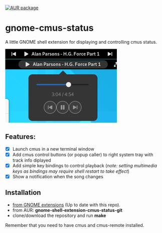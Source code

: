 [![AUR package](https://repology.org/badge/version-for-repo/aur/gnome-shell-extension-cmus-status.svg)](https://repology.org/project/gnome-shell-extension-cmus-status/versions)
# gnome-cmus-status
A little GNOME shell extension for displaying and controlling cmus status.

![Screenshot](screenshot1.png)

## Features:
- [x] Launch cmus in a new terminal window
- [x] Add cmus control buttons (or popup caller) to right system tray with track info diplayed
- [x] Add simple key bindings to control playback (_note: setting multimedia keys as bindings may require shell restart to take effect_)
- [x] Show a notification when the song changes

## Installation

* [from GNOME extensions](https://extensions.gnome.org/extension/1934/cmus-status/) (Up to date with this repo).
* from AUR: **gnome-shell-extension-cmus-status-git**
* clone/download the repository and run **make**

Remember that you need to have cmus and cmus-remote installed.
